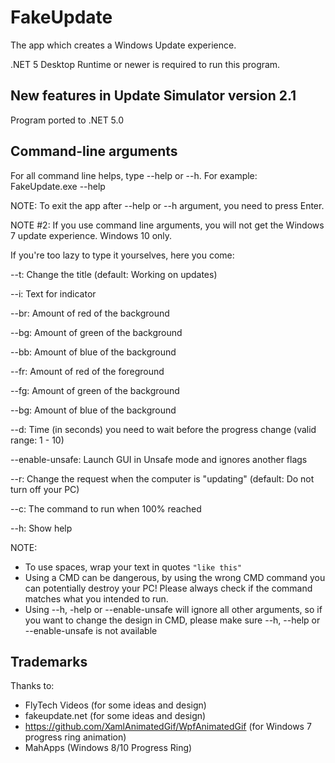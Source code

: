 # FakeUpdate
The app which creates a Windows Update experience.

.NET 5 Desktop Runtime or newer is required to run this program.

## New features in Update Simulator version 2.1

Program ported to .NET 5.0

## Command-line arguments
For all command line helps, type --help or --h. For example: FakeUpdate.exe --help

NOTE: To exit the app after --help or --h argument, you need to press Enter.

NOTE #2: If you use command line arguments, you will not get the Windows 7 update experience. Windows 10 only.

If you're too lazy to type it yourselves, here you come:

--t: Change the title (default: Working on updates)

--i: Text for indicator

--br: Amount of red of the background

--bg: Amount of green of the background

--bb: Amount of blue of the background

--fr: Amount of red of the foreground

--fg: Amount of green of the background

--bg: Amount of blue of the background

--d: Time (in seconds) you need to wait before the progress change (valid range: 1 - 10)

--enable-unsafe: Launch GUI in Unsafe mode and ignores another flags

--r: Change the request when the computer is "updating" (default: Do not turn off your PC)

--c: The command to run when 100% reached

--h: Show help

NOTE:
  - To use spaces, wrap your text in quotes `"like this"`
  - Using a CMD can be dangerous, by using the wrong CMD command you can potentially destroy your PC! Please always check if the command matches what you intended to run.
  - Using --h, -help or --enable-unsafe will ignore all other arguments, so if you want to change the design in CMD, please make sure --h, --help or --enable-unsafe is not available

## Trademarks
Thanks to:
  - FlyTech Videos (for some ideas and design)
  - fakeupdate.net (for some ideas and design)
  - https://github.com/XamlAnimatedGif/WpfAnimatedGif (for Windows 7 progress ring animation)
  - MahApps (Windows 8/10 Progress Ring)
